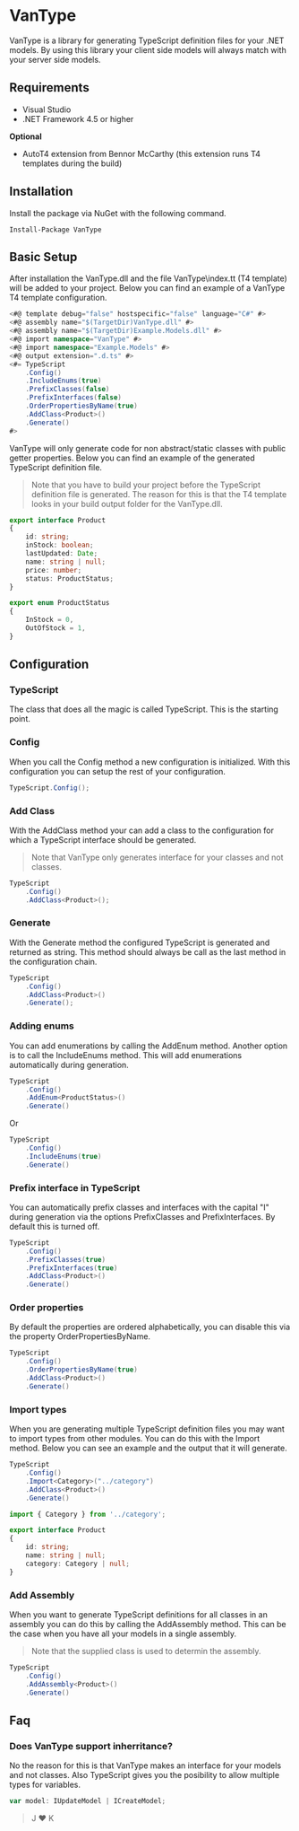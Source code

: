 # VanType
VanType is a library for generating TypeScript definition files for your .NET models. 
By using this library your client side models will always match with your server side models.

## Requirements
- Visual Studio
- .NET Framework 4.5 or higher

**Optional**
- AutoT4 extension from Bennor McCarthy (this extension runs T4 templates during the build)

## Installation
Install the package via NuGet with the following command.

`Install-Package VanType`

## Basic Setup
After installation the VanType.dll and the file VanType\index.tt (T4 template) will be added to your project.
Below you can find an example of a VanType T4 template configuration.

```csharp
<#@ template debug="false" hostspecific="false" language="C#" #>
<#@ assembly name="$(TargetDir)VanType.dll" #>
<#@ assembly name="$(TargetDir)Example.Models.dll" #>
<#@ import namespace="VanType" #>
<#@ import namespace="Example.Models" #>
<#@ output extension=".d.ts" #>
<#= TypeScript
    .Config()
    .IncludeEnums(true)
    .PrefixClasses(false)
    .PrefixInterfaces(false)
    .OrderPropertiesByName(true)
    .AddClass<Product>()
    .Generate()
#>
```

VanType will only generate code for non abstract/static classes with public getter properties.
Below you can find an example of the generated TypeScript definition file.

> Note that you have to build your project before the TypeScript definition file is generated.
> The reason for this is that the T4 template looks in your build output folder for the VanType.dll.

```typescript
export interface Product
{
	id: string;
	inStock: boolean;
	lastUpdated: Date;
	name: string | null;
	price: number;
	status: ProductStatus;
}

export enum ProductStatus
{
	InStock = 0,
	OutOfStock = 1,
}
```

## Configuration

### TypeScript
The class that does all the magic is called TypeScript. This is the starting point.

### Config
When you call the Config method a new configuration is initialized. With this configuration you 
can setup the rest of your configuration.

```csharp
TypeScript.Config();
```

### Add Class
With the AddClass method your can add a class to the configuration for which a TypeScript interface should be generated.

> Note that VanType only generates interface for your classes and not classes.

```csharp
TypeScript
    .Config()
    .AddClass<Product>();
```

### Generate
With the Generate method the configured TypeScript is generated and returned as string. 
This method should always be call as the last method in the configuration chain.

```csharp
TypeScript
    .Config()
    .AddClass<Product>()
    .Generate();
```

### Adding enums
You can add enumerations by calling the AddEnum method. 
Another option is to call the IncludeEnums method. 
This will add enumerations automatically during generation.

```csharp
TypeScript
    .Config()
    .AddEnum<ProductStatus>()
    .Generate()
```
Or
```csharp
TypeScript
    .Config()
    .IncludeEnums(true)
    .Generate()
```

### Prefix interface in TypeScript
You can automatically prefix classes and interfaces with the capital "I" during generation via the options
PrefixClasses and PrefixInterfaces. By default this is turned off.

```csharp
TypeScript
    .Config()
    .PrefixClasses(true)
    .PrefixInterfaces(true)
    .AddClass<Product>()
    .Generate()
```


### Order properties
By default the properties are ordered alphabetically, 
you can disable this via the property OrderPropertiesByName.

```csharp
TypeScript
    .Config()
    .OrderPropertiesByName(true)
    .AddClass<Product>()
    .Generate()
```

### Import types
When you are generating multiple TypeScript definition files you may want to import
types from other modules. You can do this with the Import method. Below you can see an 
example and the output that it will generate.

```csharp
TypeScript
    .Config()
    .Import<Category>("../category")
    .AddClass<Product>()
    .Generate()
```

```typescript
import { Category } from '../category';

export interface Product
{
	id: string;
	name: string | null;
	category: Category | null;
}
```

### Add Assembly
When you want to generate TypeScript definitions for all classes in an assembly 
you can do this by calling the AddAssembly method.
This can be the case when you have all your models in a single assembly.

> Note that the supplied class is used to determin the assembly.

```csharp
TypeScript
    .Config()
    .AddAssembly<Product>()
    .Generate()
```

## Faq
### Does VanType support inherritance?
No the reason for this is that VanType makes an interface for your models and not classes. Also TypeScript gives you the posibility to allow multiple types for variables.

```typescript
var model: IUpdateModel | ICreateModel;
```

> J :heart: K

